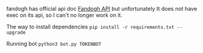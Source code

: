 fandogh has official api doc [Fandogh API](https://github.com/fandoghpaas/fandogh-cli/blob/master/api-docs/api-contract.yaml
) but unfortunately It does not have exec on its api, so I can't no longer work on it.

The way to install dependencies
`pip install -r requirements.txt --upgrade`  

Running bot 
`python3 bot.py TOKENBOT`

